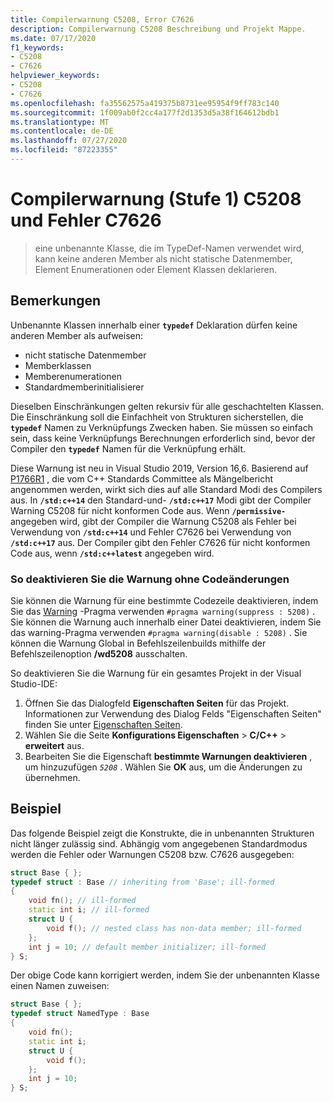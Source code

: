 ```yaml
---
title: Compilerwarnung C5208, Error C7626
description: Compilerwarnung C5208 Beschreibung und Projekt Mappe.
ms.date: 07/17/2020
f1_keywords:
- C5208
- C7626
helpviewer_keywords:
- C5208
- C7626
ms.openlocfilehash: fa35562575a419375b8731ee95954f9ff783c140
ms.sourcegitcommit: 1f009ab0f2cc4a177f2d1353d5a38f164612bdb1
ms.translationtype: MT
ms.contentlocale: de-DE
ms.lasthandoff: 07/27/2020
ms.locfileid: "87223355"
---
```

# <a name="compiler-warning-level-1-c5208-and-error-c7626"></a>Compilerwarnung (Stufe 1) C5208 und Fehler C7626

> eine unbenannte Klasse, die im TypeDef-Namen verwendet wird, kann keine anderen Member als nicht statische Datenmember, Element Enumerationen oder Element Klassen deklarieren.

## <a name="remarks"></a>Bemerkungen

Unbenannte Klassen innerhalb einer **`typedef`** Deklaration dürfen keine anderen Member als aufweisen:

- nicht statische Datenmember
- Memberklassen
- Memberenumerationen
- Standardmemberinitialisierer

Dieselben Einschränkungen gelten rekursiv für alle geschachtelten Klassen. Die Einschränkung soll die Einfachheit von Strukturen sicherstellen, die **`typedef`** Namen zu Verknüpfungs Zwecken haben. Sie müssen so einfach sein, dass keine Verknüpfungs Berechnungen erforderlich sind, bevor der Compiler den **`typedef`** Namen für die Verknüpfung erhält.

Diese Warnung ist neu in Visual Studio 2019, Version 16,6. Basierend auf [P1766R1](https://wg21.link/P1766R1) , die vom C++ Standards Committee als Mängelbericht angenommen werden, wirkt sich dies auf alle Standard Modi des Compilers aus. In **`/std:c++14`** den Standard-und- **`/std:c++17`** Modi gibt der Compiler Warning C5208 für nicht konformen Code aus. Wenn **`/permissive-`** angegeben wird, gibt der Compiler die Warnung C5208 als Fehler bei Verwendung von **`/std:c++14`** und Fehler C7626 bei Verwendung von **`/std:c++17`** aus. Der Compiler gibt den Fehler C7626 für nicht konformen Code aus, wenn **`/std:c++latest`** angegeben wird.

### <a name="to-turn-off-the-warning-without-code-changes"></a>So deaktivieren Sie die Warnung ohne Codeänderungen

Sie können die Warnung für eine bestimmte Codezeile deaktivieren, indem Sie das [Warning](../../preprocessor/warning.md) -Pragma verwenden `#pragma warning(suppress : 5208)` . Sie können die Warnung auch innerhalb einer Datei deaktivieren, indem Sie das warning-Pragma verwenden `#pragma warning(disable : 5208)` . Sie können die Warnung Global in Befehlszeilenbuilds mithilfe der Befehlszeilenoption **/wd5208** ausschalten.

So deaktivieren Sie die Warnung für ein gesamtes Projekt in der Visual Studio-IDE:

1. Öffnen Sie das Dialogfeld **Eigenschaften Seiten** für das Projekt. Informationen zur Verwendung des Dialog Felds "Eigenschaften Seiten" finden Sie unter [Eigenschaften Seiten](../../build/reference/property-pages-visual-cpp.md).
1. Wählen Sie die Seite **Konfigurations Eigenschaften**  >  **C/C++**  >  **erweitert** aus.
1. Bearbeiten Sie die Eigenschaft **bestimmte Warnungen deaktivieren** , um hinzuzufügen *`5208`* . Wählen Sie **OK** aus, um die Änderungen zu übernehmen.

## <a name="example"></a>Beispiel

Das folgende Beispiel zeigt die Konstrukte, die in unbenannten Strukturen nicht länger zulässig sind. Abhängig vom angegebenen Standardmodus werden die Fehler oder Warnungen C5208 bzw. C7626 ausgegeben:

```cpp
struct Base { };
typedef struct : Base // inheriting from 'Base'; ill-formed
{
    void fn(); // ill-formed
    static int i; // ill-formed
    struct U {
        void f(); // nested class has non-data member; ill-formed
    };
    int j = 10; // default member initializer; ill-formed
} S;
```

Der obige Code kann korrigiert werden, indem Sie der unbenannten Klasse einen Namen zuweisen:

```cpp
struct Base { };
typedef struct NamedType : Base
{
    void fn();
    static int i;
    struct U {
        void f();
    };
    int j = 10;
} S;
```
